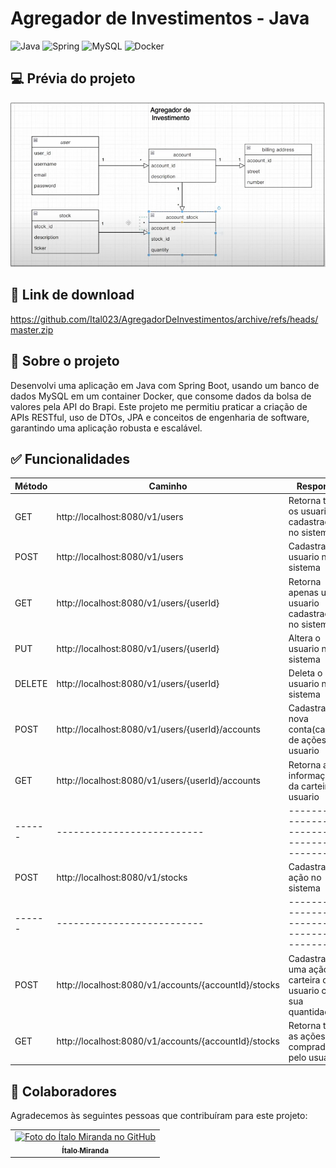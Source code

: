 # Agregador de Investimentos - Java
![Java](https://img.shields.io/badge/java-%23ED8B00.svg?style=for-the-badge&logo=openjdk&logoColor=white)
![Spring](https://img.shields.io/badge/spring-%236DB33F.svg?style=for-the-badge&logo=spring&logoColor=white)
![MySQL](https://img.shields.io/badge/mysql-4479A1.svg?style=for-the-badge&logo=mysql&logoColor=white)
![Docker](https://img.shields.io/badge/docker-%230db7ed.svg?style=for-the-badge&logo=docker&logoColor=white)

## 💻 Prévia do projeto
<img src="/uml.png" alt="Arquitetura do Agregador de Investimentos"/>

## 🔗 Link de download
https://github.com/Ital023/AgregadorDeInvestimentos/archive/refs/heads/master.zip

## :rocket: Sobre o projeto

Desenvolvi uma aplicação em Java com Spring Boot, usando um banco de dados MySQL em um container Docker, que consome dados da bolsa de valores pela API do Brapi. Este projeto me permitiu praticar a criação de APIs RESTful, uso de DTOs, JPA e conceitos de engenharia de software, garantindo uma aplicação robusta e escalável.

## :white_check_mark: Funcionalidades
| Método | Caminho                      | Response                                           |
| ------ | -------------------------- | -------------------------------------------------- |
| GET    | http://localhost:8080/v1/users | Retorna todos os usuarios cadastrados no sistema                  |
| POST    | http://localhost:8080/v1/users | Cadastra um usuario no sistema |
| GET    | http://localhost:8080/v1/users/{userId} | Retorna apenas um usuario cadastrado no sistema                  |
| PUT    | http://localhost:8080/v1/users/{userId} | Altera o usuario no sistema |
| DELETE    | http://localhost:8080/v1/users/{userId} | Deleta o usuario no sistema |
| POST    | http://localhost:8080/v1/users/{userId}/accounts | Cadastra uma nova conta(carteira de ações) ao usuario |
| GET    | http://localhost:8080/v1/users/{userId}/accounts | Retorna as informações da carteira do usuario |
| ------ | -------------------------- | -------------------------------------------------- |
| POST    | http://localhost:8080/v1/stocks | Cadastra uma ação no sistema |
| ------ | -------------------------- | -------------------------------------------------- |
| POST    | http://localhost:8080/v1/accounts/{accountId}/stocks | Cadastrar uma ação a carteira do usuario com sua quantidade |
| GET    | http://localhost:8080/v1/accounts/{accountId}/stocks | Retorna todas as ações compradas pelo usuario |






## 🤝 Colaboradores

Agradecemos às seguintes pessoas que contribuíram para este projeto:

<table>
  <tr>
    <td align="center">
      <a href="https://github.com/Ital023" title="Github do Ítalo Miranda">
        <img src="https://avatars.githubusercontent.com/u/113559117?v=4" width="100px;" alt="Foto do Ítalo Miranda no GitHub"/><br>
        <sub>
          <b>Ítalo Miranda</b>
        </sub>
      </a>
    </td>
  </tr>
</table>
